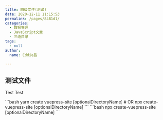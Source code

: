 ```yaml
---
title: 四级文件(测试)
date: 2020-12-11 11:15:53
permalink: /pages/8481d1/
categories: 
  - 数据管理
  - JavaScript文章
  - 三级目录
tags: 
  - null
author: 
  name: Eddie昌
  
---
```


## 测试文件
Test Test

<code-group>
  <code-block title="YARN" active>
  ```bash
  yarn create vuepress-site [optionalDirectoryName]
  # OR npx create-vuepress-site [optionalDirectoryName]
  ```
  </code-block>

  <code-block title="NPM">
  ```bash
  npx create-vuepress-site [optionalDirectoryName]
  ```
  </code-block>
</code-group>

